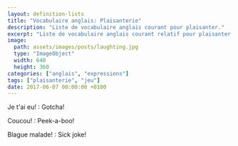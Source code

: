 ```yaml
---
layout: definition-lists
title: "Vocabulaire anglais: Plaisanterie"
description: "Liste de vocabulaire anglais courant pour plaisanter."
excerpt: "Liste de vocabulaire anglais courant relatif pour plaisanter."
image:
  path: assets/images/posts/laughting.jpg
  type: "ImageObject"
  width: 640
  height: 360
categories: ["anglais", "expressions"]
tags: ["plaisanterie", "jeu"]
date: 2017-06-07 00:00:00 +0100
---
```


Je t'ai eu!
: Gotcha!

Coucou!
: Peek-a-boo!

Blague malade!
: Sick joke!
